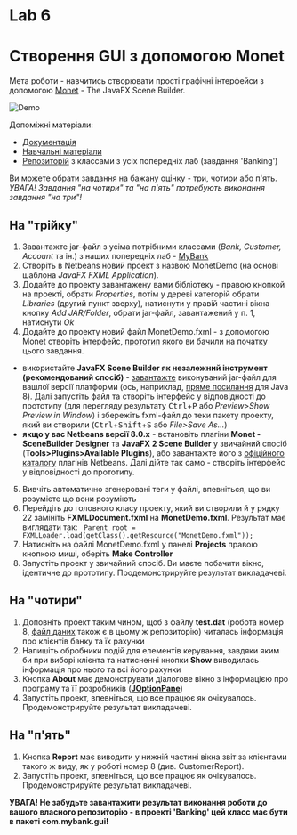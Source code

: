 # Lab 6
# Створення GUI з допомогою Monet 
Мета роботи - навчитись створювати прості графічні інтерфейси з допомогою [Monet](https://blogs.oracle.com/geertjan/monet:-tight-javafx-scene-builder-integration-in-netbeans-ide) - The JavaFX Scene Builder. 

![Demo](https://github.com/liketaurus/TUI-Labs/blob/master/Lab%204%20-%20Matisse/GUI-Lab-4.PNG)

Допоміжні матеріали: 
- [Документація](https://gluonhq.com/developers/) 
- [Навчальні матеріали](https://docs.oracle.com/javase/8/scene-builder-2/get-started-tutorial/index.html)
- [Репозиторій](https://github.com/liketaurus/OOP-JAVA) з классами з усіх попередніх лаб (завдання 'Banking')

Ви можете обрати завдання на бажану оцінку - три, чотири або п'ять. *УВАГА! Завдання "на чотири" та "на п'ять" потребують виконання завдання "на три"!* 

## На "трійку" 
1. Завантажте jar-файл з усіма потрібними классами (*Bank, Customer, Account* та ін.) з наших попередніх лаб - [MyBank](https://github.com/liketaurus/TUI-Labs/blob/master/jars/MyBank.jar) 
2. Створіть в Netbeans новий проект з назвою MonetDemo (на основі шаблона *JavaFX FXML Application*).
3. Додайте до проекту завантажену вами бібліотеку - правою кнопкой на проекті, обрати *Properties*, потім у дереві категорій обрати *Libraries* (другий пункт зверху), натиснути у правій частині вікна кнопку *Add JAR/Folder*, обрати jar-файл, завантажений у п. 1, натиснути *Ok* 
4. Додайте до проекту новий файл MonetDemo.fxml - з допомогою Monet створіть інтерфейс, [прототип](https://github.com/liketaurus/TUI-Labs/blob/master/Lab%204%20-%20Matisse/GUI-Lab-4.PNG) якого ви бачили на початку цього завдання. 
  - використайте **JavaFX Scene Builder як незалежний інструмент (рекомендований спосіб)** - [завантажте](https://gluonhq.com/products/scene-builder/) виконуваний jar-файл для вашлої версії платформи (ось, наприклад, [пряме посилання](https://gluonhq.com/products/scene-builder/thanks/?dl=/download/scene-builder-jar/) для Java 8). Далі запустіть файл та створіть інтерфейс у відповідності до прототипу (для перегляду результату <kbd>Ctrl</kbd>+<kbd>P</kbd> або *Preview>Show Preview in Window*) і збережіть fxml-файл до теки пакету проекту, який ви створили (<kbd>Ctrl</kbd>+<kbd>Shift</kbd>+<kbd>S</kbd> або *File>Save As...*)
  - **якщо у вас Netbeans версії 8.0.х** - встановіть плагіни **Monet - SceneBuilder Designer** та **JavaFX 2 Scene Builder** у звичайний спосіб (**Tools>Plugins>Available Plugins**), або завантажте його з [офіційного каталогу](http://plugins.netbeans.org/plugin/55434/monet-the-javafx-scene-builder-integration) плагінів Netbeans. Далі дійте так само - створіть інтерфейс у відповідності до прототипу.
5. Вивчіть автоматично згенеровані теги у файлі, впевніться, що ви розумієте що вони розуміють 
6. Перейдіть до головного класу проекту, який ви створили й у рядку 22 замініть **FXMLDocument.fxml** на **MonetDemo.fxml**. Результат має виглядати так: 
```` Parent root = FXMLLoader.load(getClass().getResource("MonetDemo.fxml"));````
7. Натисніть на файлі MonetDemo.fxml у панелі **Projects** правою кнопкою миші, оберіть **Make Controller**
6. Запустіть проект у звичайний спосіб. Ви маєте побачити вікно, ідентичне до прототипу. Продемонстрируйте результат викладачеві. 

## На "чотири"
1. Доповніть проект таким чином, щоб з файлу **test.dat** (робота номер 8, [файл даних](https://github.com/liketaurus/TUI-Labs/blob/master/data/test.dat) також є в цьому ж репозиторію) читалась інформація про клієнтів банку та їх рахунки 
2. Напишіть обробники подій для елементів керування, завдяки яким би при виборі клієнта та натисненні кнопки **Show** виводилась інформація про нього та всі його рахунки
3. Кнопка **About** має демонструвати діалогове вікно з інформацією про програму та її розробників (**[JOptionPane](https://docs.oracle.com/javase/7/docs/api/javax/swing/JOptionPane.html)**)
3. Запустіть проект, впевніться, що все працює як очікувалось. Продемонстрируйте результат викладачеві.

## На "п'ять"
1. Кнопка **Report** має виводити у нижній частині вікна звіт за клієнтами такого ж виду, як у роботі номер 8 (див. CustomerReport).
2. Запустіть проект, впевніться, що все працює як очікувалось. Продемонстрируйте результат викладачеві. 

**УВАГА! Не забудьте завантажити результат виконання роботи до вашого власного репозиторію - в проекті 'Banking' цей класс має бути в пакеті com.mybank.gui!**
